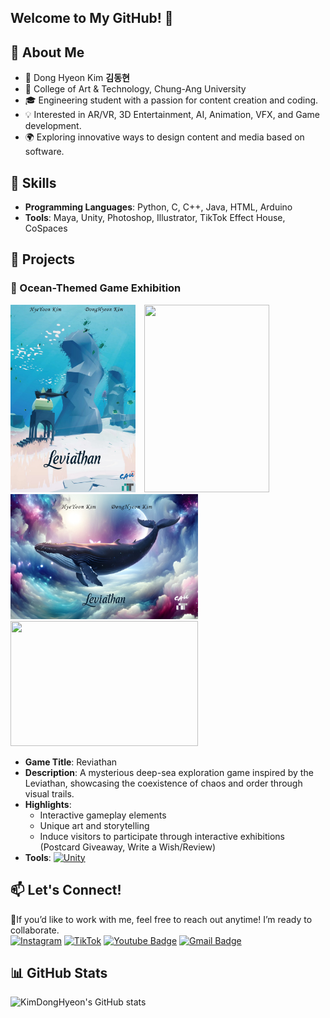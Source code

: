 ## Welcome to My GitHub! 👋

<!--
**star1206/star1206** is a ✨ _special_ ✨ repository because its `README.md` (this file) appears on your GitHub profile.
---
-->

## 🌟 About Me
- 🚀 Dong Hyeon Kim **김동현**
- 🏫 College of Art & Technology, Chung-Ang University 
- 🎓 Engineering student with a passion for content creation and coding.
- 💡 Interested in AR/VR, 3D Entertainment, AI, Animation, VFX, and Game development.
- 🌍 Exploring innovative ways to design content and media based on software.

## 🚀 Skills
- **Programming Languages**: Python, C, C++, Java, HTML, Arduino
- **Tools**: Maya, Unity, Photoshop, Illustrator, TikTok Effect House, CoSpaces

## 🌌 Projects
### 🌊 Ocean-Themed Game Exhibition
<img src="https://github.com/star1206/Leviathan/blob/493be67c570c72fbd1dfa139b08dd4056262d179/poster1" width="200" height="300" style="margin-right: 10px;" /> <img src="https://github.com/star1206/Leviathan/blob/337707fcc4118eefa431f55fcfd195096c1b1982/exhibition2.gif" width="200" height="300" /> <br>
<img src="https://github.com/star1206/Leviathan/blob/493be67c570c72fbd1dfa139b08dd4056262d179/postcard_blue" width="300" height="200" /> <img src="https://github.com/star1206/Leviathan/blob/60ffcb240354be5b4243ec17c2821f9cd5c59a18/%ED%8A%B8%EB%A0%88%EC%9D%BC%EB%9F%AC_1.gif" width="300" height="200" />



- **Game Title**: Reviathan
- **Description**: A mysterious deep-sea exploration game inspired by the Leviathan, showcasing the coexistence of chaos and order through visual trails.
- **Highlights**:
  - Interactive gameplay elements
  - Unique art and storytelling
  - Induce visitors to participate through interactive exhibitions (Postcard Giveaway, Write a Wish/Review)
- **Tools**: [![Unity](https://img.shields.io/badge/Unity-000000?style=flat-square&logo=unity&logoColor=white)](https://unity.com)

## 📫 Let's Connect!
🤙If you’d like to work with me, feel free to reach out anytime! I’m ready to collaborate. <br>
[![Instagram](https://img.shields.io/badge/Instagram-E4405F?style=for-the-badge&logo=instagram&logoColor=white)](https://www.instagram.com/donghyeon.1206)
[![TikTok](https://img.shields.io/badge/TikTok-000000?style=for-the-badge&logo=tiktok&logoColor=white)](https://www.tiktok.com/@artech_kr)
[![Youtube Badge](https://img.shields.io/badge/YouTube-FF0000?style=for-the-badge&logo=youtube&logoColor=white)](https://www.youtube.com/@star1206cau)
[![Gmail Badge](https://img.shields.io/badge/Gmail-D14836?style=for-the-badge&logo=gmail&logoColor=white)](mailto:starandy1206@gmail.com)
	

## 📊 GitHub Stats
![KimDongHyeon's GitHub stats](https://github-readme-stats.vercel.app/api?username=star1206&show_icons=true&theme=tokyonight)
